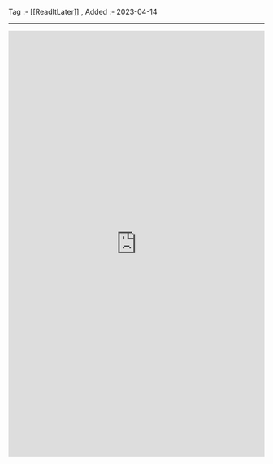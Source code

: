Tag :- [[ReadItLater]] , 
Added :- 2023-04-14

-----
<iframe src="https://www.linkedin.com/embed/feed/update/urn:li:share:6982637714831470592" height="837" width="504" frameborder="0" allowfullscreen="" title="Embedded post"></iframe>